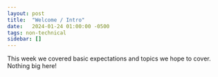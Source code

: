 ```yaml
---
layout: post
title:  "Welcome / Intro"
date:   2024-01-24 01:00:00 -0500
tags: non-technical
sidebar: []
---
```

This week we covered basic expectations and topics we hope to cover. Nothing big here!
